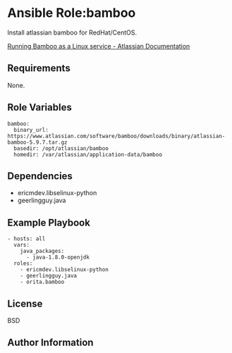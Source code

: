 Ansible Role:bamboo
=========

Install atlassian bamboo for RedHat/CentOS.

[Running Bamboo as a Linux service - Atlassian Documentation](https://confluence.atlassian.com/bamboo/running-bamboo-as-a-linux-service-416056046.html)

Requirements
------------

None.

Role Variables
--------------

```
bamboo:
  binary_url: https://www.atlassian.com/software/bamboo/downloads/binary/atlassian-bamboo-5.9.7.tar.gz
  basedir: /opt/atlassian/bamboo
  homedir: /var/atlassian/application-data/bamboo
```

Dependencies
------------
- ericmdev.libselinux-python
- geerlingguy.java

Example Playbook
----------------

```
- hosts: all
  vars:
    java_packages:
      - java-1.8.0-openjdk
  roles:
    - ericmdev.libselinux-python
    - geerlingguy.java
    - orita.bamboo
```

License
-------

BSD

Author Information
------------------
